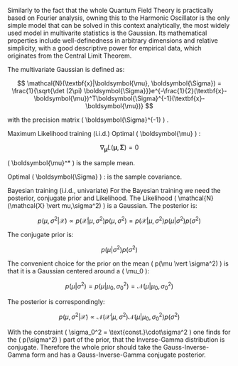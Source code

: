 Similarly to the fact that the whole Quantum Field Theory is practically based on Fourier analysis, owning this to the Harmonic Oscillator is the only simple model that can be solved in this context analytically, the most widely used model in multivarite statistics is the Gaussian. Its mathematical properties include well-definedness in arbitrary dimensions and relative simplicity, with a good descriptive power for empirical data, which originates from the Central Limit Theorem.

The multivariate Gaussian is defined as:

$$ \mathcal{N}(\textbf{x}|\boldsymbol{\mu}, \boldsymbol{\Sigma}) = \frac{1}{\sqrt{\det (2\pi) \boldsymbol{\Sigma}}}e^{-\frac{1}{2}(\textbf{x}-\boldsymbol{\mu})^T\boldsymbol{\Sigma}^{-1}(\textbf{x}-\boldsymbol{\mu})} $$

with the precision matrix \( \boldsymbol{\Sigma}^{-1} \) .

Maximum Likelihood training (i.i.d.)
Optimal \( \boldsymbol{\mu} \) :

$$ \nabla_{\boldsymbol{\mu}}L(\boldsymbol{\mu},\boldsymbol{\Sigma}) = 0 $$

\( \boldsymbol{\mu}^* \) is the sample mean.

Optimal \( \boldsymbol{\Sigma} \) : is the sample covariance.

Bayesian training (i.i.d., univariate)
For the Bayesian training we need the posterior, conjugate prior and Likelihood. The Likelihood \( \mathcal{N} (\mathcal{X} \vert mu,\sigma^2) \) is a Gaussian. The posterior is:

$$ p(\mu,\sigma^2|\mathcal{X}) \propto p(\mathcal{X}|\mu,\sigma^2)p(\mu,\sigma^2)=p(\mathcal{X}|\mu, \sigma^2)p(\mu|\sigma^2)p(\sigma^2) $$

The conjugate prior is:

$$ p(\mu|\sigma^2)p(\sigma^2) $$

The convenient choice for the prior on the mean \( p(\mu \vert \sigma^2) \) is that it is a Gaussian centered around a \( \mu_0 \):

$$ p(\mu \vert \sigma^2) = p(\mu|\mu_0,\sigma_0^2) = \mathcal{N}(\mu \vert \mu_0,\sigma_0^2) $$

The posterior is correspondingly:

$$ p(\mu,\sigma^2 \vert \mathcal{X}) \propto \mathcal{N}(\mathcal{X} \vert \mu,\sigma^2)\mathcal{N}(\mu \vert \mu_0,\sigma_0^2)p(\sigma^2) $$

With the constraint \( \sigma_0^2 = \text{const.}\cdot\sigma^2 \) one finds for the \( p(\sigma^2) \) part of the prior, that the Inverse-Gamma distribution is conjugate. Therefore the whole prior should take the Gauss-Inverse-Gamma form and has a Gauss-Inverse-Gamma conjugate posterior.
